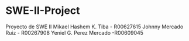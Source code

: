 # SWE-II-Project
Proyecto de SWE II
Mikael Hashem K. Tiba - R00627615
Johnny Mercado Ruiz - R00267908
Yeniel G. Perez Mercado -R00609045